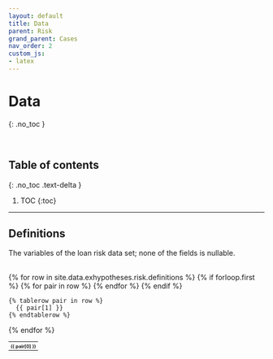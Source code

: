 ```yaml
---
layout: default
title: Data
parent: Risk
grand_parent: Cases
nav_order: 2
custom_js:
- latex
---
```


# Data
{: .no_toc }

<br>

## Table of contents
{: .no_toc .text-delta }

1. TOC
{:toc}

---


## Definitions

The variables of the loan risk data set; none of the fields is nullable.

<br>

<table style="width: 65%;font-size: 65%;text-align: left;">
  {% for row in site.data.exhypotheses.risk.definitions %}
    {% if forloop.first %}
    <tr>
      {% for pair in row %}
        <th>{{ pair[0] }}</th>
      {% endfor %}
    </tr>
    {% endif %}

    {% tablerow pair in row %}
      {{ pair[1] }}
    {% endtablerow %}
  {% endfor %}
</table>

<br>
<br>

<br>
<br>

<br>
<br>

<br>
<br>
